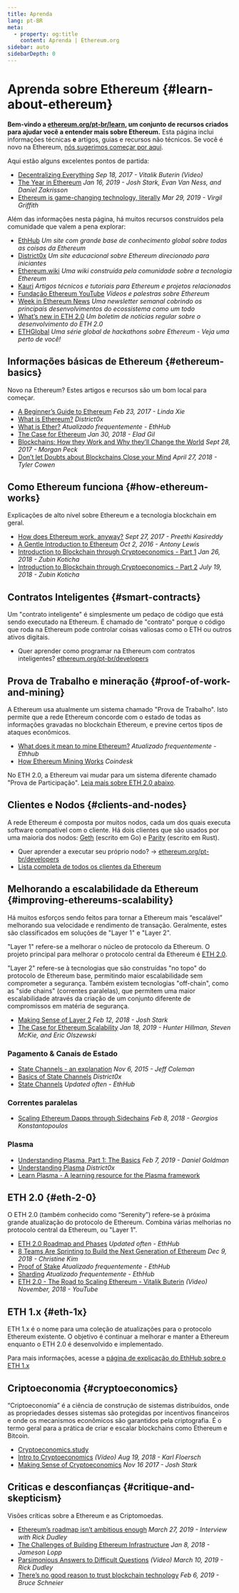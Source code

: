```yaml
---
title: Aprenda
lang: pt-BR
meta:
  - property: og:title
    content: Aprenda | Ethereum.org
sidebar: auto
sidebarDepth: 0
---
```


# Aprenda sobre Ethereum {#learn-about-ethereum}

**Bem-vindo a [ethereum.org/pt-br/learn](/pt-br/learn/), um conjunto de recursos criados para ajudar você a entender mais sobre Ethereum.** Esta página inclui informações técnicas **e** artigos, guias e recursos não técnicos. Se você é novo na Ethereum, [nós sugerimos começar por aqui](/pt-br/what-is-ethereum/).

Aqui estão alguns excelentes pontos de partida:

- [Decentralizing Everything](https://www.youtube.com/watch?v=WSN5BaCzsbo&feature=youtu.be) _Sep 18, 2017 - Vitalik Buterin (Video)_
- [The Year in Ethereum](https://medium.com/@jjmstark/the-year-in-ethereum-87a17d6f8276) _Jan 16, 2019 - Josh Stark, Evan Van Ness, and Daniel Zakrisson_
- [Ethereum is game-changing technology, literally](https://medium.com/@virgilgr/ethereum-is-game-changing-technology-literally-d67e01a01cf8) _Mar 29, 2019 - Virgil Griffith_

Além das informações nesta página, há muitos recursos construídos pela comunidade que valem a pena explorar:

- [EthHub](https://docs.ethhub.io) _Um site com grande base de conhecimento global sobre todas as coisas da Ethereum_
- [District0x](https://education.district0x.io/general-topics/understanding-ethereum/) _Um site educacional sobre Ethereum direcionado para iniciantes_
- [Ethereum.wiki](https://ethereum.wiki) _Uma wiki construída pela comunidade sobre a tecnologia Ethereum_
- [Kauri](https://kauri.io) _Artigos técnicos e tutoriais para Ethereum e projetos relacionados_
- [Fundação Ethereum YouTube](https://www.youtube.com/channel/UCNOfzGXD_C9YMYmnefmPH0g) _Vídeos e palestras sobre Ethereum_
- [Week in Ethereum News](https://weekinethereumnews.com/) _Uma newsletter semanal cobrindo os principais desenvolvimentos do ecossistema como um todo_
- [What’s new in ETH 2.0](https://notes.ethereum.org/c/Sk8Zs--CQ) _Um boletim de notícias regular sobre o desenvolvimento do ETH 2.0_
- [ETHGlobal](https://ethglobal.co) _Uma série global de hackathons sobre Ethereum - Veja uma perto de você!_

## Informações básicas de Ethereum {#ethereum-basics}

Novo na Ethereum? Estes artigos e recursos são um bom local para começar.

- [A Beginner’s Guide to Ethereum](https://blog.coinbase.com/a-beginners-guide-to-ethereum-46dd486ceecf) _Feb 23, 2017 - Linda Xie_
- [What is Ethereum?](https://education.district0x.io/general-topics/understanding-ethereum/what-is-ethereum/) _District0x_
- [What is Ether?](https://docs.ethhub.io/ethereum-basics/what-is-ether/) _Atualizado frequentemente - EthHub_
- [The Case for Ethereum](http://blog.eladgil.com/2018/01/the-case-for-ethereum.html) _Jan 30, 2018 - Elad Gil_
- [Blockchains: How they Work and Why they’ll Change the World](https://spectrum.ieee.org/computing/networks/blockchains-how-they-work-and-why-theyll-change-the-world) _Sept 28, 2017 - Morgan Peck_
- [Don’t let Doubts about Blockchains Close your Mind](https://www.bloomberg.com/opinion/articles/2018-04-27/blockchains-warrant-skepticism-but-keep-an-open-mind) _April 27, 2018 - Tyler Cowen_

## Como Ethereum funciona {#how-ethereum-works}

Explicações de alto nível sobre Ethereum e a tecnologia blockchain em geral.

- [How does Ethereum work, anyway?](https://medium.com/@preethikasireddy/how-does-ethereum-work-anyway-22d1df506369) _Sept 27, 2017 - Preethi Kasireddy_
- [A Gentle Introduction to Ethereum](https://bitsonblocks.net/2016/10/02/gentle-introduction-ethereum/) _Oct 2, 2016 - Antony Lewis_
- [Introduction to Blockchain through Cryptoeconomics - Part 1](https://blockchainatberkeley.blog/introduction-to-blockchain-through-cryptoeconomics-part-1-bitcoin-369f245067f9) _Jan 26, 2018 - Zubin Koticha_
- [Introduction to Blockchain through Cryptoeconomics - Part 2](https://medium.com/mechanism-labs/introduction-to-bitcoin-through-cryptoeconomics-part-2-proof-of-work-and-nakamoto-consensus-1252f6a6c012) _July 19, 2018 - Zubin Koticha_

## Contratos Inteligentes {#smart-contracts}

Um "contrato inteligente" é simplesmente um pedaço de código que está sendo executado na Ethereum. É chamado de "contrato" porque o código que roda na Ethereum pode controlar coisas valiosas como o ETH ou outros ativos digitais.

- Quer aprender como programar na Ethereum com contratos inteligentes? [ethereum.org/pt-br/developers](/pt-br/developers/)

## Prova de Trabalho e mineração {#proof-of-work-and-mining}

A Ethereum usa atualmente um sistema chamado "Prova de Trabalho". Isto permite que a rede Ethereum concorde com o estado de todas as informações gravadas no blockchain Ethereum, e previne certos tipos de ataques econômicos.

- [What does it mean to mine Ethereum?](https://docs.ethhub.io/using-ethereum/mining/) _Atualizado frequentemente - Ethhub_
- [How Ethereum Mining Works](https://www.coindesk.com/information/ethereum-mining-works) _Coindesk_

No ETH 2.0, a Ethereum vai mudar para um sistema diferente chamado "Prova de Participação". [Leia mais sobre ETH 2.0 abaixo](./#eth-2-0).

## Clientes e Nodos {#clients-and-nodes}

A rede Ethereum é composta por muitos nodos, cada um dos quais executa software compatível com o cliente. Há dois clientes que são usados por uma maioria dos nodos: [Geth](https://geth.ethereum.org/) (escrito em Go) e [Parity](https://www.parity.io/ethereum/) (escrito em Rust).

- Quer aprender a executar seu próprio nodo? → [ethereum.org/pt-br/developers](/pt-br/developers/#clients--running-your-own-node)
- [Lista completa de todos os clientes da Ethereum](https://github.com/ConsenSys/ethereum-developer-tools-list#ethereum-clients)

## Melhorando a escalabilidade da Ethereum {#improving-ethereums-scalability}

Há muitos esforços sendo feitos para tornar a Ethereum mais “escalável” melhorando sua velocidade e rendimento de transação. Geralmente, estes são classificados em soluções de "Layer 1" e "Layer 2".

"Layer 1" refere-se a melhorar o núcleo de protocolo da Ethereum. O projeto principal para melhorar o protocolo central da Ethereum é [ETH 2.0](./#eth-2-0).

"Layer 2" refere-se à tecnologias que são construídas "no topo" do protocolo de Ethereum base, permitindo maior escalabilidade sem comprometer a segurança. Também existem tecnologias "off-chain", como as "side chains" (correntes paralelas), que permitem uma maior escalabilidade através da criação de um conjunto diferente de compromissos em matéria de segurança.

- [Making Sense of Layer 2](https://medium.com/l4-media/making-sense-of-ethereums-layer-2-scaling-solutions-state-channels-plasma-and-truebit-22cb40dcc2f4) _Feb 12, 2018 - Josh Stark_
- [The Case for Ethereum Scalability](https://medium.com/connext/the-case-for-ethereum-scalability-d2a8035f880f) _Jan 18, 2019 - Hunter Hillman, Steven McKie, and Eric Olszewski_

### Pagamento & Canais de Estado

- [State Channels - an explanation](https://www.jeffcoleman.ca/state-channels/) _Nov 6, 2015 - Jeff Coleman_
- [Basics of State Channels](https://education.district0x.io/general-topics/understanding-ethereum/basics-state-channels/) _District0x_
- [State Channels](https://docs.ethhub.io/ethereum-roadmap/layer-2-scaling/state-channels/) _Updated often - EthHub_

### Correntes paralelas

- [Scaling Ethereum Dapps through Sidechains](https://medium.com/loom-network/dappchains-scaling-ethereum-dapps-through-sidechains-f99e51fff447) _Feb 8, 2018 - Georgios Konstantopoulos_

### Plasma

- [Understanding Plasma, Part 1: The Basics](https://www.theblockcrypto.com/2019/02/07/understanding-plasma-part-1-the-basics/) _Feb 7, 2019 - Daniel Goldman_
- [Understanding Plasma](https://education.district0x.io/general-topics/understanding-ethereum/understanding-plasma/) _District0x_
- [Learn Plasma - A learning resource for the Plasma framework](https://www.learnplasma.org/en/)

## ETH 2.0 {#eth-2-0}

O ETH 2.0 (também conhecido como “Serenity”) refere-se à próxima grande atualização do protocolo de Ethereum. Combina várias melhorias no protocolo central da Ethereum, ou "Layer 1".

- [ETH 2.0 Roadmap and Phases](https://docs.ethhub.io/ethereum-roadmap/ethereum-2.0/eth-2.0-phases/) _Updated often - EthHub_
- [8 Teams Are Sprinting to Build the Next Generation of Ethereum](https://www.coindesk.com/next-gen-buidlers-the-8-teams-working-on-ethereum-2-0) _Dec 9, 2018 - Christine Kim_
- [Proof of Stake](https://docs.ethhub.io/ethereum-roadmap/ethereum-2.0/proof-of-stake/) _Atualizado frequentemente - EthHub_
- [Sharding](https://docs.ethhub.io/ethereum-roadmap/ethereum-2.0/sharding/) _Atualizado frequentemente - EthHub_
- [ETH 2.0 - The Road to Scaling Ethereum - Vitalik Buterin](https://youtu.be/kCVpDrlVesA) _(Video) November, 2018 - YouTube_

## ETH 1.x {#eth-1x}

ETH 1.x é o nome para uma coleção de atualizações para o protocolo Ethereum existente. O objetivo é continuar a melhorar e manter a Ethereum enquanto o ETH 2.0 é desenvolvido e implementado.

Para mais informações, acesse a [página de explicação do EthHub sobre o ETH 1.x](https://docs.ethhub.io/ethereum-roadmap/ethereum-1.x/)

## Criptoeconomia {#cryptoeconomics}

“Criptoeconomia” é a ciência de construção de sistemas distribuídos, onde as propriedades desses sistemas são protegidas por incentivos financeiros e onde os mecanismos econômicos são garantidos pela criptografia. É o termo geral para a prática de criar e escalar blockchains como Ethereum e Bitcoin.

- [Cryptoeconomics.study](https://cryptoeconomics.study/)
- [Intro to Cryptoeconomics](https://www.youtube.com/watch?v=F0FCI8GxO5I) _(Vídeo) Aug 19, 2018 - Karl Floersch_
- [Making Sense of Cryptoeconomics](https://medium.com/l4-media/making-sense-of-cryptoeconomics-5edea77e4e8d) _Nov 16 2017 - Josh Stark_

## Criticas e desconfianças {#critique-and-skepticism}

Visões críticas sobre a Ethereum e as Criptomoedas.

- [Ethereum’s roadmap isn’t ambitious enough](https://decryptmedia.com/6136/vulcanize-rick-dudley-ethereum-roadmap-makerdao-polkadot) _March 27, 2019 - Interview with Rick Dudley_
- [The Challenges of Building Ethereum Infrastructure](https://medium.com/@lopp/the-challenges-of-building-ethereum-infrastructure-87e443e47a4b) _Jan 8, 2018 - Jameson Lopp_
- [Parsimonious Answers to Difficult Questions](https://www.youtube.com/watch?v=GOkSg0BuSdw&feature=youtu.be) _(Vídeo) March 10, 2019 - Rick Dudley_
- [There’s no good reason to trust blockchain technology](https://www.wired.com/story/theres-no-good-reason-to-trust-blockchain-technology/) _Feb 6, 2019 - Bruce Schneier_
